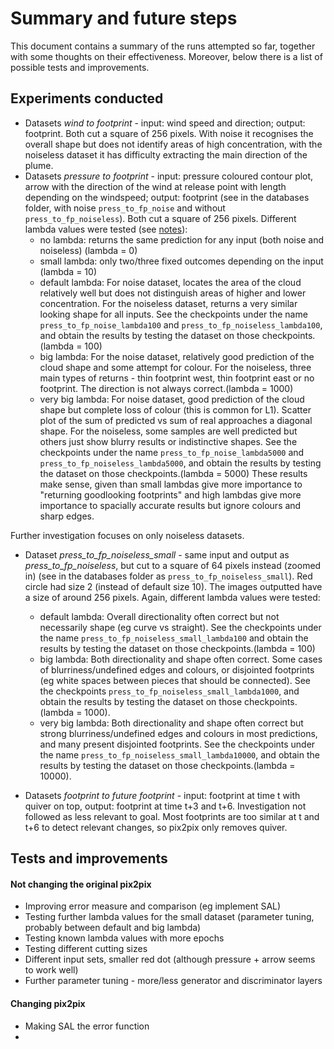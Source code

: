 # Summary and future steps
This document contains a summary of the runs attempted so far, together with some thoughts on their effectiveness. Moreover, below there is a list of possible tests and improvements.

## Experiments conducted
- Datasets *wind to footprint* - input: wind speed and direction; output: footprint. Both cut a square of 256 pixels. With noise it recognises the overall shape but does not identify areas of high concentration, with the noiseless dataset it has difficulty extracting the main direction of the plume. 
- Datasets *pressure to footprint* - input: pressure coloured contour plot, arrow with the direction of the wind at release point with length depending on the windspeed; output: footprint (see in the databases folder, with noise `press_to_fp_noise` and without `press_to_fp_noiseless`). Both cut a square of 256 pixels. Different lambda values were tested (see [notes](README.md)):
	- no lambda: returns the same prediction for any input (both noise and noiseless) (lambda = 0)
	- small lambda: only two/three fixed outcomes depending on the input (lambda = 10)
	- default lambda: For noise dataset, locates the area of the cloud relatively well but does not distinguish areas of higher and lower concentration. For the noiseless dataset, returns a very similar looking shape for all inputs. See the checkpoints under the name `press_to_fp_noise_lambda100` and `press_to_fp_noiseless_lambda100`, and obtain the results by testing the dataset on those checkpoints.(lambda = 100)
	- big lambda: For the noise dataset, relatively good prediction of the cloud shape and some attempt for colour. For the noiseless, three main types of returns - thin footprint west, thin footprint east or no footprint. The direction is not always correct.(lambda = 1000) 
	- very big lambda: For noise dataset, good prediction of the cloud shape but complete loss of colour (this is common for L1). Scatter plot of the sum of predicted vs sum of real approaches a diagonal shape. For the noiseless, some samples are well predicted but others just show blurry results or indistinctive shapes.  See the checkpoints under the name `press_to_fp_noise_lambda5000` and `press_to_fp_noiseless_lambda5000`, and obtain the results by testing the dataset on those checkpoints.(lambda = 5000) 
These results make sense, given than small lambdas give more importance to "returning goodlooking footprints" and high lambdas give more importance to spacially accurate results but ignore colours and sharp edges.

Further investigation focuses on only noiseless datasets.
- Dataset *press_to_fp_noiseless_small* - same input and output as  *press_to_fp_noiseless*, but cut to a square of 64 pixels instead (zoomed in) (see in the databases folder as `press_to_fp_noiseless_small`). Red circle had size 2 (instead of default size 10). The images outputted have a size of around 256 pixels. Again, different lambda values were tested:
	- default lambda: Overall directionality often correct but not necessarily shape (eg curve vs straight).  See the checkpoints under the name `press_to_fp_noiseless_small_lambda100` and obtain the results by testing the dataset on those checkpoints.(lambda = 100)
	- big lambda: Both directionality and shape often correct. Some cases of blurriness/undefined edges and colours, or disjointed footprints (eg white spaces between pieces that should be connected).  See the checkpoints `press_to_fp_noiseless_small_lambda1000`, and obtain the results by testing the dataset on those checkpoints.(lambda = 1000).
	- very big lambda: Both directionality and shape often correct but strong blurriness/undefined edges and colours in most predictions, and many present disjointed footprints. See the checkpoints under the name `press_to_fp_noiseless_small_lambda10000`, and obtain the results by testing the dataset on those checkpoints.(lambda = 10000).

- Datasets *footprint to future footprint* - input: footprint at time t with quiver on top, output: footprint at time t+3 and t+6. Investigation not followed as less relevant to goal. Most footprints are too similar at t and t+6 to detect relevant changes, so pix2pix only removes quiver.



## Tests and improvements

#### Not changing the original pix2pix
- Improving error measure and comparison (eg implement SAL)
- Testing further lambda values for the small dataset (parameter tuning, probably between default and big lambda)
- Testing known lambda values with more epochs
- Testing different cutting sizes 
- Different input sets, smaller red dot (although pressure + arrow seems to work well)
- Further parameter tuning - more/less generator and discriminator layers


#### Changing pix2pix
- Making SAL the error function
- 